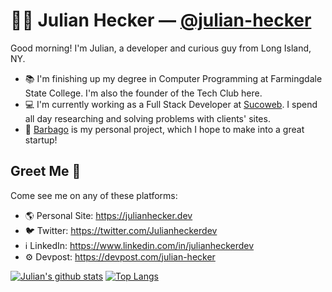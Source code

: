 # 👨‍💻 Julian Hecker — [@julian-hecker](https://github.com/julian-hecker/)
Good morning! I'm Julian, a developer and curious guy from Long Island, NY. 

- 📚 I'm finishing up my degree in Computer Programming at Farmingdale State College. I'm also the founder of the Tech Club here.
- 💻 I'm currently working as a Full Stack Developer at [Sucoweb](https://www.sucoweb.com/). I spend all day researching and solving problems with clients' sites.
- 🚧 [Barbago](https://github.com/barbago) is my personal project, which I hope to make into a great startup!



## Greet Me 👋
Come see me on any of these platforms:
- 🌎 Personal Site: https://julianhecker.dev
- 🐦 Twitter: https://twitter.com/Julianheckerdev
- ℹ️ LinkedIn: https://www.linkedin.com/in/julianheckerdev
- ⚙️ Devpost: https://devpost.com/julian-hecker

[![Julian's github stats](https://github-readme-stats.vercel.app/api?username=julian-hecker&theme=synthwave)](https://github.com/julian-hecker)
[![Top Langs](https://github-readme-stats.vercel.app/api/top-langs/?username=julian-hecker&layout=compact&theme=synthwave)](https://github.com/julian-hecker)
